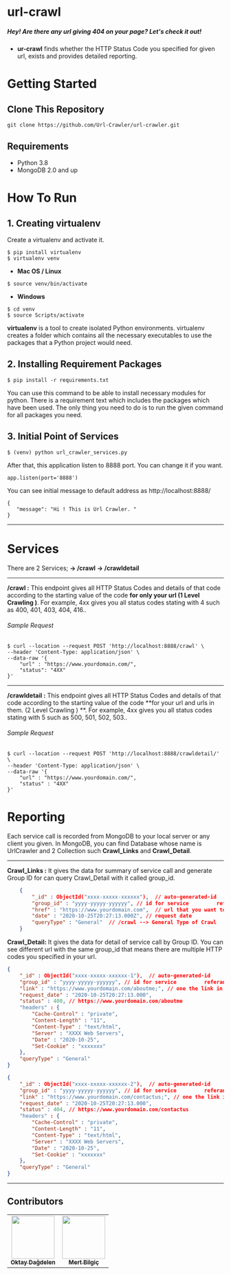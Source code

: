 # url-crawl

##### Hey! Are there any url giving 404 on your page? Let's check it out!

- **ur-crawl**  finds whether the HTTP Status Code you specified for given url, exists and provides detailed reporting.

# Getting Started

## Clone This Repository

```
git clone https://github.com/Url-Crawler/url-crawler.git
```

## Requirements

- Python 3.8
- MongoDB 2.0 and up 


# How To Run
## 1.  Creating virtualenv

Create a virtualenv and activate it.

```
$ pip install virtualenv
$ virtualenv venv
```

- **Mac OS / Linux**
```
$ source venv/bin/activate
```

- **Windows**
```
$ cd venv
$ source Scripts/activate
```

**virtualenv** is a tool to create isolated Python environments. virtualenv creates a folder which contains all the necessary executables to use the packages that a Python project would need.

## 2.  Installing Requirement Packages

```
$ pip install -r requirements.txt
```

You can use this command to be able to install necessary modules for python. There is a requirement text which includes the packages which have been used. The only thing you need to do is to run the given command for all packages you need.

## 3. Initial Point of Services
```
$ (venv) python url_crawler_services.py
```

After that, this application listen to 8888 port. You can change it if you want.

    app.listen(port='8888')

You can see initial message to default address as http://localhost:8888/

    {
       "message": "Hi ! This is Url Crawler. "
    }

------------

# Services

There are 2 Services; 
**-> /crawl**
**-> /crawldetail**

------------

**/crawl :** This endpoint gives all HTTP Status Codes and details of that code according to the starting value of the code **for only your url (1 Level Crawling )**. For example, 4xx gives you all status codes stating with 4 such as 400, 401, 403, 404, 416..


###### Sample Request
```
$ curl --location --request POST 'http://localhost:8888/crawl' \
--header 'Content-Type: application/json' \
--data-raw '{
    "url" : "https://www.yourdomain.com/",
    "status": "4XX"
}'
```

------------


**/crawldetail :** This endpoint gives all HTTP Status Codes and details of that code according to the starting value of the code **for your url and urls in them. (2 Level Crawling ) **. For example, 4xx gives you all status codes stating with 5 such as 500, 501, 502, 503..


###### Sample Request
```
$ curl --location --request POST 'http://localhost:8888/crawldetail/' \
--header 'Content-Type: application/json' \
--data-raw '{
    "url" : "https://www.yourdomain.com/",
    "status" : "4XX"
}'
```
# Reporting
Each service call is recorded from MongoDB to your local server or any client you given.
In MongoDB, you can find Database whose name is UrlCrawler and 2 Collection such **Crawl_Links** and **Crawl_Detail**.


------------


**Crawl_Links :** It gives the data for summary of service call and generate Group ID for can query Crawl_Detail with it called group_id. 

```json
    {
        "_id" : ObjectId("xxxx-xxxxx-xxxxxx"),  // auto-generated-id
        "group_id" : "yyyy-yyyyy-yyyyyy", // id for service         referance call
        "href" : "https://www.yourdomain.com",  // url that you want to crawl
        "date" : "2020-10-25T20:27:13.000Z", // request date
        "queryType" : "General"  // /crawl --> General Type of Crawl
    }
```


**Crawl_Detail:** It gives the data for detail of service call by Group ID. You can see different url with the same group_id that means there are multiple HTTP codes you specified in your url.

```json
{
    "_id" : ObjectId("xxxx-xxxxx-xxxxxx-1"),  // auto-generated-id
    "group_id" : "yyyy-yyyyy-yyyyyy", // id for service         referance call
    "link" : "https://www.yourdomain.com/aboutme;", // one the link in your domain address
    "request_date" : "2020-10-25T20:27:13.000",
    "status" : 400, // https://www.yourdomain.com/aboutme                                   gives you 400 (Bad Request)
    "headers" : {
        "Cache-Control" : "private",
        "Content-Length" : "11",
        "Content-Type" : "text/html",
        "Server" : "XXXX Web Servers",
        "Date" : "2020-10-25",
        "Set-Cookie" : "xxxxxxx"
    },
    "queryType" : "General"
}

{
    "_id" : ObjectId("xxxx-xxxxx-xxxxxx-2"),  // auto-generated-id
    "group_id" : "yyyy-yyyyy-yyyyyy", // id for service         referance call
    "link" : "https://www.yourdomain.com/contactus;", // one the link in your domain address
    "request_date" : "2020-10-25T20:27:13.000",
    "status" : 404, // https://www.yourdomain.com/contactus                                  gives you 404 (Not Found)
    "headers" : {
        "Cache-Control" : "private",
        "Content-Length" : "11",
        "Content-Type" : "text/html",
        "Server" : "XXXX Web Servers",
        "Date" : "2020-10-25",
        "Set-Cookie" : "xxxxxxx"
    },
    "queryType" : "General"
}
```
------------
## Contributors
<table style="width:100%">
  <tr>
    <td align="center"><a href="https://github.com/oktydag"><img src="https://avatars0.githubusercontent.com/u/22777355" width="100px;" alt=""/><br /><sub><b>Oktay Dağdelen </b></sub></a><br />
    </td>
    <td align="center"><a href="https://github.com/mertbilgic"><img src="https://avatars2.githubusercontent.com/u/34304850" width="100px;" alt=""/><br /><sub><b>Mert Bilgiç</b></sub></a><br />
    </td>
  </tr>
</table>
    
    
  
  


